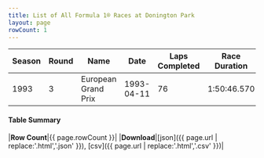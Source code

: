 ```yaml
---
title: List of All Formula 1® Races at Donington Park
layout: page
rowCount: 1
---
```


| Season | Round | Name | Date | Laps Completed | Race Duration | Winning Driver | Winning Constructor |
|--|--|--|--|--|--|--|--|
| 1993 | 3 | European Grand Prix | 1993-04-11 | 76 | 1:50:46.570 | Ayrton Senna 🇧🇷 | McLaren 🇬🇧 |

#### Table Summary

|**Row Count**|{{ page.rowCount }}|
|**Download**|[json]({{ page.url | replace:'.html','.json' }}), [csv]({{ page.url | replace:'.html','.csv' }})|
